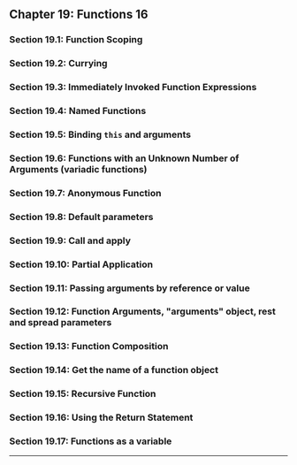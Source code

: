 ## Chapter 19: Functions 16

### Section 19.1: Function Scoping
### Section 19.2: Currying
### Section 19.3: Immediately Invoked Function Expressions
### Section 19.4: Named Functions
### Section 19.5: Binding `this` and arguments
### Section 19.6: Functions with an Unknown Number of Arguments (variadic functions)
### Section 19.7: Anonymous Function
### Section 19.8: Default parameters
### Section 19.9: Call and apply
### Section 19.10: Partial Application
### Section 19.11: Passing arguments by reference or value
### Section 19.12: Function Arguments, "arguments" object, rest and spread parameters
### Section 19.13: Function Composition
### Section 19.14: Get the name of a function object
### Section 19.15: Recursive Function
### Section 19.16: Using the Return Statement
### Section 19.17: Functions as a variable

---
